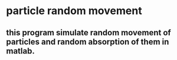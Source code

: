 # particle random movement
## this program simulate random movement of particles and random absorption of them in matlab.

